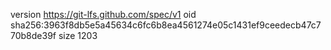version https://git-lfs.github.com/spec/v1
oid sha256:3963f8db5e5a45634c6fc6b8ea4561274e05c1431ef9ceedecb47c770b8de39f
size 1203
